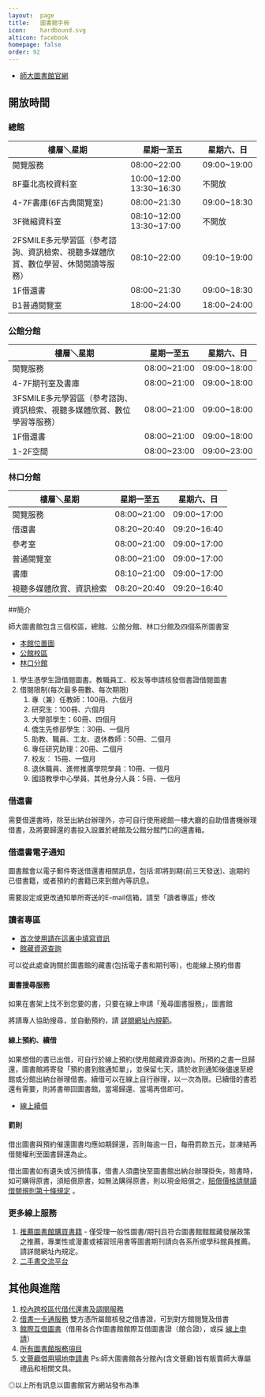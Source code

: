 ```yaml
---
layout:  page
title:   圖書館手冊
icon:    hardbound.svg
alticon: facebook
homepage: false
order: 92
---
```

- [師大圖書館官網](http://www.lib.ntnu.edu.tw/)

## 開放時間

### 總館

樓層＼星期|星期一至五|星期六、日
---------|-----------|---------|
閱覽服務|08:00~22:00|09:00~19:00
8F臺北高校資料室|10:00~12:00 13:30~16:30|不開放
4-7F書庫(6F古典閱覽室)|08:00~21:30|09:00~18:30
3F微縮資料室|08:10~12:00 13:30~17:00|不開放
2FSMILE多元學習區（參考諮詢、資訊檢索、視聽多媒體欣賞、數位學習、休閒閱讀等服務）|08:10~22:00|09:10~19:00
1F借還書|08:00~21:30|09:00~18:30
B1普通閱覽室|18:00~24:00|18:00~24:00

### 公館分館

樓層＼星期|星期一至五|星期六、日
---------|-----------|---------|
閱覽服務|08:00~21:00|09:00~18:00
4-7F期刊室及書庫|08:00~21:00|09:00~18:00
3FSMILE多元學習區（參考諮詢、資訊檢索、視聽多媒體欣賞、數位學習等服務）|08:00~21:00|09:00~18:00
1F借還書|08:00~21:00|09:00~18:00
1-2F空間|08:00~23:00|09:00~23:00

### 林口分館

樓層＼星期|星期一至五|星期六、日
---------|-----------|---------|
閱覽服務|08:00~21:00|09:00~17:00
借還書|08:20~20:40|09:20~16:40
參考室|08:00~21:00|09:00~17:00
普通閱覽室|08:00~21:00|09:00~17:00
書庫|08:10~21:00|09:00~17:00
視聽多媒體欣賞、資訊檢索|08:20~20:40|09:20~16:40

##簡介

師大圖書館包含三個校區，總館、公館分館、林口分館及四個系所圖書室

- [本館位置圖](http://www.lib.ntnu.edu.tw/map.jsp?KeepThis=true&TB_iframe=true&height=490&width=640)
- [公館校區](http://www.lib.ntnu.edu.tw/Gongguan/gongguan.jsp)
- [林口分館](http://www.lib.ntnu.edu.tw/LinKou/linkou.jsp)

1. 學生憑學生證借閱圖書。教職員工、校友等申請核發借書證借閱圖書
2. 借閱限制(每次最多冊數、每次期限)
	1. 專（兼）任教師：100冊、六個月
	2. 研究生：100冊、六個月
	3. 大學部學生：60冊、四個月
	4. 僑生先修部學生：30冊、一個月
	5. 助教、職員、工友、退休教師：50冊、二個月
	6. 專任研究助理：20冊、二個月
	7. 校友： 15冊、一個月
	8. 退休職員、進修推廣學院學員：10冊、一個月
	9. 國語教學中心學員、其他身分人員：5冊、一個月

### 借還書

需要借還書時，除至出納台辦理外，亦可自行使用總館一樓大廳的自助借書機辦理借書，及將要歸還的書投入設置於總館及公館分館門口的還書箱。

### 借還書電子通知

圖書館會以電子郵件寄送借還書相關訊息，包括:即將到期(前三天發送)、逾期的已借書籍，或者預約的書籍已來到館內等訊息。

需要設定或更改通知單所寄送的E-mail信箱，請至「讀者專區」修改

### 讀者專區

- [首次使用請在這裏中填寫資訊](http://www.lib.ntnu.edu.tw/profile/profile.main.jsp)
- [館藏資源查詢](http://www.lib.ntnu.edu.tw/holding/index.jsp)

可以從此處查詢關於圖書館的藏書(包括電子書和期刊等)，也能線上預約借書

#### 圖書搜尋服務

如果在書架上找不到您要的書，只要在線上申請「蒐尋圖書服務」，圖書館

將請專人協助搜尋，並自動預約，請 [詳閱網址內規範](http://www.lib.ntnu.edu.tw/booksearch/booksearch.search.jsp)。

#### 線上預約、續借

如果想借的書已出借，可自行於線上預約(使用館藏資源查詢)。所預約之書一旦歸還，圖書館將寄發「預約書到館通知單」，並保留七天，請於收到通知後儘速至總館或分館出納台辦理借書。續借可以在線上自行辦理，以一次為限。已續借的書若還有需要，則將書帶回圖書館，當場歸還、當場再借即可。

- [線上續借](http://www.lib.ntnu.edu.tw/profile/profile.rentbook.jsp)

#### 罰則

借出圖書與預約催還圖書均應如期歸還，否則每逾一日，每冊罰款五元，並凍結再借閱權利至圖書歸還為止。

借出圖書如有遺失或污損情事，借書人須盡快至圖書館出納台辦理掛失，賠書時，如可購得原書，須賠償原書，如無法購得原書，則以現金賠償之，[賠償價格請閱讀借閱規則第十條規定](http://www.lib.ntnu.edu.tw/service/borrow.jsp) 。

### 更多線上服務
1. [推薦圖書館購買書籍](http://www.lib.ntnu.edu.tw/suggestion/suggestion.add.jsp) - 僅受理一般性圖書/期刊且符合圖書館館館藏發展政策之推薦，專業性或漫畫或補習班用書等圖書期刊請向各系所或學科館員推薦。請詳閱網址內規定。
2. [二手書交流平台](http://www.lib.ntnu.edu.tw/2books/2books.jsp)

## 其他與進階

1. [校內跨校區代借代還書及調閱服務](http://www.lib.ntnu.edu.tw/service/b2.jsp)
2. [借書一卡通服務](http://www.lib.ntnu.edu.tw/service/illsign.jsp) 雙方憑所屬館核發之借書證，可到對方館閱覽及借書
3. [館際互借圖書](http://www.lib.ntnu.edu.tw/service/interloan.jsp)（借用各合作圖書館館際互借圖書證（館合證），或採 [線上申請](http://www.lib.ntnu.edu.tw/coidbarrow/coidbarrow.userrev.jsp)）
4. [所有圖書館服務項目](http://www.lib.ntnu.edu.tw/service/services.jsp)
5. [文薈廳借用場地申請書](http://www.lib.ntnu.edu.tw/service/readme/whh_apply.pdf)
Ps:師大圖書館各分館內(含文薈廳)皆有販賣師大專屬禮品和相關文具。

◎以上所有訊息以圖書館官方網站發布為準
